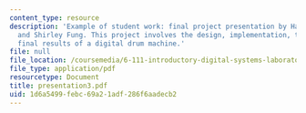 ```yaml
---
content_type: resource
description: 'Example of student work: final project presentation by Hana Adaniya
  and Shirley Fung. This project involves the design, implementation, testing, and
  final results of a digital drum machine.'
file: null
file_location: /coursemedia/6-111-introductory-digital-systems-laboratory-spring-2006/1d6a5499febc69a21adf286f6aadecb2_presentation3.pdf
file_type: application/pdf
resourcetype: Document
title: presentation3.pdf
uid: 1d6a5499-febc-69a2-1adf-286f6aadecb2
---
```

